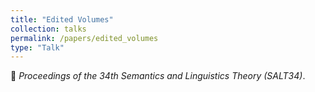 ```yaml
---
title: "Edited Volumes"
collection: talks
permalink: /papers/edited_volumes
type: "Talk"
---
```


:scroll: *Proceedings of the 34th Semantics and Linguistics Theory (SALT34)*. <br>
